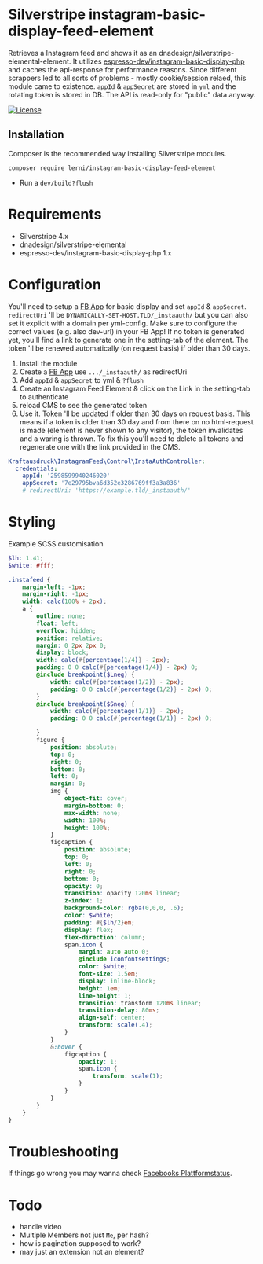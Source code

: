 # Silverstripe instagram-basic-display-feed-element
Retrieves a Instagram feed and shows it as an dnadesign/silverstripe-elemental-element. It utilizes [espresso-dev/instagram-basic-display-php](https://github.com/espresso-dev/instagram-basic-display-php) and caches the api-response for performance reasons. Since different scrappers led to all sorts of problems - mostly cookie/session relaed, this module came to existence. `appId` & `appSecret` are stored in `yml` and the rotating token is stored in DB. The API is read-only for "public" data anyway.

[![License](https://img.shields.io/badge/License-BSD%203--Clause-blue.svg)](LICENSE.md)

## Installation
Composer is the recommended way installing Silverstripe modules.
```
composer require lerni/instagram-basic-display-feed-element
```
* Run a `dev/build?flush`

# Requirements
* Silverstripe 4.x
* dnadesign/silverstripe-elemental
* espresso-dev/instagram-basic-display-php 1.x

# Configuration
You'll need to setup a [FB App](https://developers.facebook.com/docs/instagram-basic-display-api/getting-started/) for basic display and set `appId` & `appSecret`. `redirectUri` 'll be `DYNAMICALLY-SET-HOST.TLD/_instaauth/` but you can also set it explicit with a domain per yml-config. Make sure to configure the correct values (e.g. also dev-url) in your FB App! If no token is generated yet, you'll find a link to generate one in the setting-tab of the element. The token 'll be renewed automatically (on request basis) if older than 30 days.

1. Install the module
2. Create a [FB App](https://developers.facebook.com/docs/instagram-basic-display-api/getting-started/) use `.../_instaauth/` as redirectUri
3. Add `appId` & `appSecret` to yml & `?flush`
4. Create an Instagram Feed Element & click on the Link in the setting-tab to authenticate
5. reload CMS to see the generated token
6. Use it. Token 'll be updated if older than 30 days on request basis. This means if a token is older than 30 day and from there on no html-request is made (element is never shown to any visitor), the token invalidates and a waring is thrown. To fix this you'll need to delete all tokens and regenerate one with the link provided in the CMS.

```yaml
Kraftausdruck\InstagramFeed\Control\InstaAuthController:
  credentials:
    appId: '2598599940246020'
    appSecret: '7e29795bva6d352e3286769ff3a3a836'
    # redirectUri: 'https://example.tld/_instaauth/'
```
# Styling
Example SCSS customisation
```scss
$lh: 1.41;
$white: #fff;

.instafeed {
    margin-left: -1px;
    margin-right: -1px;
    width: calc(100% + 2px);
    a {
        outline: none;
        float: left;
        overflow: hidden;
        position: relative;
        margin: 0 2px 2px 0;
        display: block;
        width: calc(#{percentage(1/4)} - 2px);
        padding: 0 0 calc(#{percentage(1/4)} - 2px) 0;
        @include breakpoint($Lneg) {
            width: calc(#{percentage(1/2)} - 2px);
            padding: 0 0 calc(#{percentage(1/2)} - 2px) 0;
        }
        @include breakpoint($Sneg) {
            width: calc(#{percentage(1/1)} - 2px);
            padding: 0 0 calc(#{percentage(1/1)} - 2px) 0;

        }
        figure {
            position: absolute;
            top: 0;
            right: 0;
            bottom: 0;
            left: 0;
            margin: 0;
            img {
                object-fit: cover;
                margin-bottom: 0;
                max-width: none;
                width: 100%;
                height: 100%;
            }
            figcaption {
                position: absolute;
                top: 0;
                left: 0;
                right: 0;
                bottom: 0;
                opacity: 0;
                transition: opacity 120ms linear;
                z-index: 1;
                background-color: rgba(0,0,0, .6);
                color: $white;
                padding: #{$lh/2}em;
                display: flex;
                flex-direction: column;
                span.icon {
                    margin: auto auto 0;
                    @include iconfontsettings;
                    color: $white;
                    font-size: 1.5em;
                    display: inline-block;
                    height: 1em;
                    line-height: 1;
                    transition: transform 120ms linear;
                    transition-delay: 80ms;
                    align-self: center;
                    transform: scale(.4);
                }
            }
            &:hover {
                figcaption {
                    opacity: 1;
                    span.icon {
                        transform: scale(1);
                    }
                }
            }
        }
    }
}
```
# Troubleshooting
If things go wrong you may wanna check [Facebooks Plattformstatus](https://developers.facebook.com/status/dashboard/).

# Todo
* handle video
* Multiple Members not just `Me`, per hash?
* how is pagination supposed to work?
* may just an extension not an element?
